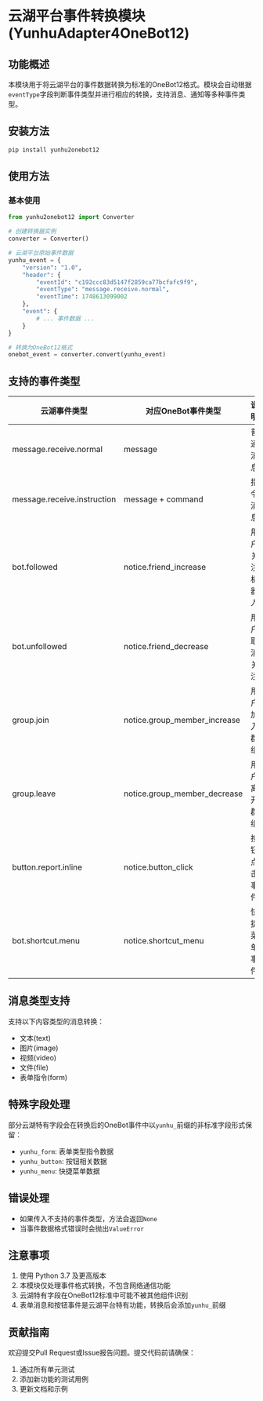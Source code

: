 # 云湖平台事件转换模块 (YunhuAdapter4OneBot12)

## 功能概述
本模块用于将云湖平台的事件数据转换为标准的OneBot12格式。模块会自动根据`eventType`字段判断事件类型并进行相应的转换，支持消息、通知等多种事件类型。

## 安装方法
```bash
pip install yunhu2onebot12
```

## 使用方法
### 基本使用
```python
from yunhu2onebot12 import Converter

# 创建转换器实例
converter = Converter()

# 云湖平台原始事件数据
yunhu_event = {
    "version": "1.0",
    "header": {
        "eventId": "c192ccc83d5147f2859ca77bcfafc9f9",
        "eventType": "message.receive.normal",
        "eventTime": 1748613099002
    },
    "event": {
        # ... 事件数据 ...
    }
}

# 转换为OneBot12格式
onebot_event = converter.convert(yunhu_event)
```

## 支持的事件类型
| 云湖事件类型 | 对应OneBot事件类型 | 说明 |
|-------------|-------------------|------|
| message.receive.normal | message | 普通消息 |
| message.receive.instruction | message + command | 指令消息 |
| bot.followed | notice.friend_increase | 用户关注机器人 |
| bot.unfollowed | notice.friend_decrease | 用户取消关注 |
| group.join | notice.group_member_increase | 用户加入群组 |
| group.leave | notice.group_member_decrease | 用户离开群组 |
| button.report.inline | notice.button_click | 按钮点击事件 |
| bot.shortcut.menu | notice.shortcut_menu | 快捷菜单事件 |

## 消息类型支持
支持以下内容类型的消息转换：
- 文本(text)
- 图片(image)
- 视频(video)
- 文件(file)
- 表单指令(form)

## 特殊字段处理
部分云湖特有字段会在转换后的OneBot事件中以`yunhu_`前缀的非标准字段形式保留：
- `yunhu_form`: 表单类型指令数据
- `yunhu_button`: 按钮相关数据
- `yunhu_menu`: 快捷菜单数据

## 错误处理
- 如果传入不支持的事件类型，方法会返回`None`
- 当事件数据格式错误时会抛出`ValueError`



## 注意事项
1. 使用 Python 3.7 及更高版本
2. 本模块仅处理事件格式转换，不包含网络通信功能
3. 云湖特有字段在OneBot12标准中可能不被其他组件识别
4. 表单消息和按钮事件是云湖平台特有功能，转换后会添加`yunhu_`前缀

## 贡献指南
欢迎提交Pull Request或Issue报告问题。提交代码前请确保：
1. 通过所有单元测试
2. 添加新功能的测试用例
3. 更新文档和示例

